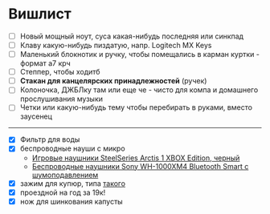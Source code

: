 # Вишлист

- [ ] Новый мощный ноут, суса какая-нибудь последняя или синкпад
- [ ] Клаву какую-нибудь пиздатую, напр. Logitech MX Keys
- [ ] Маленький блокнотик и ручку, чтобы помещались в карман куртки - формат а7 крч
- [ ] Степпер, чтобы ходитб
- [ ] **Стакан для канцелярских принадлежностей** (ручек)
- [ ] Колоночка, ДЖБЛку там или еще че - чисто для компа и домашнего прослушивания музыки
- [ ] Четки или какую-нибудь тему чтобы перебирать в руками, вместо заусенец 
---

- [x] Фильтр для воды
- [x] беспроводные науши с микро
    - [Игровые наушники SteelSeries Arctis 1 XBOX Edition, черный](https://www.ozon.ru/product/igrovye-naushniki-steelseries-arctis-1-xbox-edition-chernyy-547712950)
    - [Беспроводные наушники Sony WH-1000XM4 Bluetooth Smart с шумоподавлением](https://www.ozon.ru/product/besprovodnye-naushniki-sony-wh-1000xm4-bluetooth-smart-s-shumopodavleniem-709349875)
- [x] зажим для купюр, типа [такого](https://www.ozon.ru/product/zazhim-dlya-kupyur-rels-180770018/?sh=DxDTdwPCrw)
- [x] проездной на год за 19к!
- [x] нож для шинкования капусты

